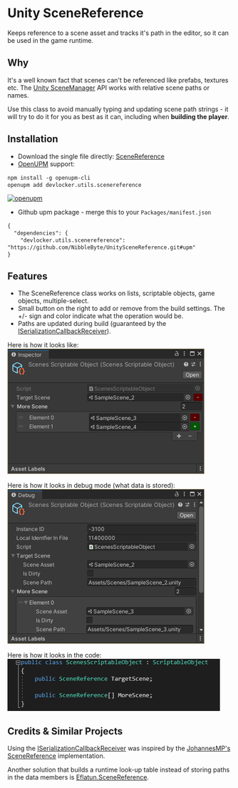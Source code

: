 # Unity SceneReference
Keeps reference to a scene asset and tracks it's path in the editor, so it can be used in the game runtime.

## Why
It's a well known fact that scenes can't be referenced like prefabs, textures etc.
The [Unity SceneManager](https://docs.unity3d.com/ScriptReference/SceneManagement.SceneManager.html) API works with relative scene paths or names.

Use this class to avoid manually typing and updating scene path strings - it will try to do it for you as best as it can, including when <b>building the player</b>.

## Installation
* Download the single file directly: [SceneReference](Assets/DevLocker/Utils/SceneReference.cs)
* [OpenUPM](https://openupm.com/packages/devlocker.utils.scenereference) support:
```
npm install -g openupm-cli
openupm add devlocker.utils.scenereference
```
[![openupm](https://img.shields.io/npm/v/devlocker.utils.scenereference?label=openupm&registry_uri=https://package.openupm.com)](https://openupm.com/packages/devlocker.utils.scenereference/)

* Github upm package - merge this to your `Packages/manifest.json`
```
{
  "dependencies": {
    "devlocker.utils.scenereference": "https://github.com/NibbleByte/UnitySceneReference.git#upm"
}
```

## Features
* The SceneReference class works on lists, scriptable objects, game objects, multiple-select.
* Small button on the right to add or remove from the build settings. The +/- sign and color indicate what the operation would be.
* Paths are updated during build (guaranteed by the [ISerializationCallbackReceiver](https://docs.unity3d.com/ScriptReference/ISerializationCallbackReceiver.html)).

Here is how it looks like:<br/>
![SceneReference](Docs/Screenshots/SceneReference.png)

Here is how it looks in debug mode (what data is stored):<br/>
![SceneReferenceDebug](Docs/Screenshots/SceneReferenceDebug.png)

Here is how it looks in the code:<br/>
![SceneReferenceCode](Docs/Screenshots/SceneReferenceCode.png)

## Credits & Similar Projects
Using the [ISerializationCallbackReceiver](https://docs.unity3d.com/ScriptReference/ISerializationCallbackReceiver.html) was inspired by the [JohannesMP's SceneReference](https://github.com/JohannesMP/unity-scene-reference) implementation.

Another solution that builds a runtime look-up table instead of storing paths in the data members is [Eflatun.SceneReference](https://github.com/starikcetin/Eflatun.SceneReference).

